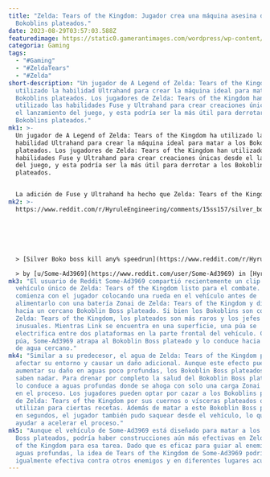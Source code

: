 ```yaml
---
title: "Zelda: Tears of the Kingdom: Jugador crea una máquina asesina de
  Bokoblins plateados."
date: 2023-08-29T03:57:03.588Z
featuredimage: https://static0.gamerantimages.com/wordpress/wp-content/uploads/2023/08/zelda-tears-of-the-kingdom-link-silver-bokoblin.jpg?q=50&fit=contain&w=1140&h=&dpr=1.5
categoria: Gaming
tags:
  - "#Gaming"
  - "#ZeldaTears"
  - "#Zelda"
short-description: "Un jugador de A Legend of Zelda: Tears of the Kingdom ha
  utilizado la habilidad Ultrahand para crear la máquina ideal para matar a los
  Bokoblins plateados. Los jugadores de Zelda: Tears of the Kingdom han
  utilizado las habilidades Fuse y Ultrahand para crear creaciones únicas desde
  el lanzamiento del juego, y esta podría ser la más útil para derrotar a los
  Bokoblins plateados."
mk1: >-
  Un jugador de A Legend of Zelda: Tears of the Kingdom ha utilizado la
  habilidad Ultrahand para crear la máquina ideal para matar a los Bokoblins
  plateados. Los jugadores de Zelda: Tears of the Kingdom han utilizado las
  habilidades Fuse y Ultrahand para crear creaciones únicas desde el lanzamiento
  del juego, y esta podría ser la más útil para derrotar a los Bokoblins
  plateados.


  La adición de Fuse y Ultrahand ha hecho que Zelda: Tears of the Kingdom sea aún más rejugable que su predecesor. Entre las impresionantes construcciones de Zelda: Tears of the Kingdom compartidas hasta ahora se encuentran Onix de Pokémon, múltiples mecas y vehículos, un dragón que escupe fuego y Rathian de Monster Hunter. Si bien algunos de estos están construidos por motivos estéticos, otros están hechos para resistir los ataques de los enemigos y causar un daño similar en represalia. Un jugador de Zelda: Tears of the Kingdom ha creado un vehículo que inflige un daño impresionante contra un Bokoblin
mk2: >-
  https://www.reddit.com/r/HyruleEngineering/comments/15ss157/silver_boko_boss_kill_any_speedrun/?embed_host_url=https://gamerant.com/zelda-tears-of-the-kingdom-silver-bokoblin-killing-machine-build/






  > [Silver Boko boss kill any% speedrun](https://www.reddit.com/r/HyruleEngineering/comments/15ss157/silver_boko_boss_kill_any_speedrun/)\

  > by [u/Some-Ad3969](https://www.reddit.com/user/Some-Ad3969) in [HyruleEngineering](https://www.reddit.com/r/HyruleEngineering/)
mk3: "El usuario de Reddit Some-Ad3969 compartió recientemente un clip de un
  vehículo único de Zelda: Tears of the Kingdom listo para el combate. El clip
  comienza con el jugador colocando una rueda en el vehículo antes de
  alimentarlo con una batería Zonai de Zelda: Tears of the Kingdom y dirigirlo
  hacia un cercano Bokoblin Boss plateado. Si bien los Bokoblins son comunes en
  Zelda: Tears of the Kingdom, los plateados son más raros y los jefes aún más
  inusuales. Mientras Link se encuentra en una superficie, una púa se
  electrifica entre dos plataformas en la parte frontal del vehículo. Con esta
  púa, Some-Ad3969 atrapa al Bokoblin Boss plateado y lo conduce hacia un cuerpo
  de agua cercano."
mk4: "Similar a su predecesor, el agua de Zelda: Tears of the Kingdom puede
  afectar su entorno y causar un daño adicional. Aunque este efecto puede
  aumentar su daño en aguas poco profundas, los Bokoblin Boss plateados tampoco
  saben nadar. Para drenar por completo la salud del Bokoblin Boss plateado, se
  lo conduce a aguas profundas donde se ahoga con solo una carga Zonai agotada
  en el proceso. Los jugadores pueden optar por cazar a los Bokoblins plateados
  de Zelda: Tears of the Kingdom por sus cuernos o vísceras plateados que se
  utilizan para ciertas recetas. Además de matar a este Bokoblin Boss plateado
  en segundos, el jugador también pudo saquear desde el vehículo, lo que puede
  ayudar a acelerar el proceso."
mk5: "Aunque el vehículo de Some-Ad3969 está diseñado para matar a los Bokoblin
  Boss plateados, podría haber construcciones aún más efectivas en Zelda: Tears
  of the Kingdom para esa tarea. Dado que es eficaz para guiar al enemigo hacia
  aguas profundas, la idea de Tears of the Kingdom de Some-Ad3969 podría ser
  igualmente efectiva contra otros enemigos y en diferentes lugares acuáticos."
---
```

